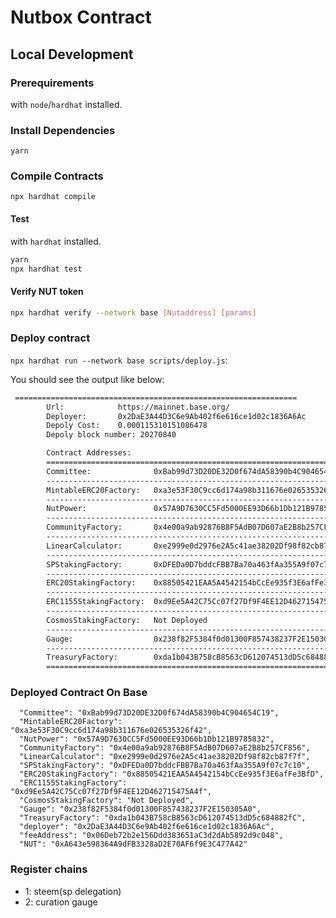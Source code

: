 # Nutbox Contract

## Local Development

### Prerequirements

with ```node```/```hardhat``` installed.

### Install Dependencies

`yarn`

### Compile Contracts

`npx hardhat compile`

#### Test

with ```hardhat``` installed.

```bash
yarn
npx hardhat test
```

#### Verify NUT token

```bash
npx hardhat verify --network base [Nutaddress] [params]
```

### Deploy contract

```npx hardhat run --network base scripts/deploy.js```:


You should see the output like below:

```sh
 ===============================================================
        Url:            https://mainnet.base.org/
        Deployer:       0x2DaE3A44D3C6e9Ab402f6e616ce1d02c1836A6Ac
        Depoly Cost:    0.000115310151086478
        Depoly block number: 20270840

        Contract Addresses:
        ===============================================================
        Committee:              0xBab99d73D20DE32D0f674dA58390b4C904654C19
        ---------------------------------------------------------------
        MintableERC20Factory:   0xa3e53F30C9cc6d174a98b311676e026535326f42
        ---------------------------------------------------------------
        NutPower:               0x57A9D7630CC5Fd5000EE93D66b1Db121B9785832
        ---------------------------------------------------------------
        CommunityFactory:       0x4e00a9ab92876B8F5AdB07D607aE2B8b257CF856
        ---------------------------------------------------------------
        LinearCalculator:       0xe2999e0d2976e2A5c41ae38202Df98f82cb87f7f
        ---------------------------------------------------------------
        SPStakingFactory:       0xDFEDa0D7bddcFBB7Ba70a463fAa355A9f07c7c10
        ---------------------------------------------------------------
        ERC20StakingFactory:    0x88505421EAA5A4542154bCcEe935f3E6afFe3BfD
        ---------------------------------------------------------------
        ERC1155StakingFactory:  0xd9Ee5A42C75Cc07f27Df9F4EE12D462715475A4f
        ---------------------------------------------------------------
        CosmosStakingFactory:   Not Deployed
        ---------------------------------------------------------------
        Gauge:                  0x238f82F5384f0d01300F857438237F2E150305A0
        ---------------------------------------------------------------
        TreasuryFactory:        0xda1b043B758cB8563cD612074513dD5c684882fC
        ===============================================================
```
### Deployed Contract On Base
```
  "Committee": "0xBab99d73D20DE32D0f674dA58390b4C904654C19",
  "MintableERC20Factory": "0xa3e53F30C9cc6d174a98b311676e026535326f42",
  "NutPower": "0x57A9D7630CC5Fd5000EE93D66b1Db121B9785832",
  "CommunityFactory": "0x4e00a9ab92876B8F5AdB07D607aE2B8b257CF856",
  "LinearCalculator": "0xe2999e0d2976e2A5c41ae38202Df98f82cb87f7f",
  "SPStakingFactory": "0xDFEDa0D7bddcFBB7Ba70a463fAa355A9f07c7c10",
  "ERC20StakingFactory": "0x88505421EAA5A4542154bCcEe935f3E6afFe3BfD",
  "ERC1155StakingFactory": "0xd9Ee5A42C75Cc07f27Df9F4EE12D462715475A4f",
  "CosmosStakingFactory": "Not Deployed",
  "Gauge": "0x238f82F5384f0d01300F857438237F2E150305A0",
  "TreasuryFactory": "0xda1b043B758cB8563cD612074513dD5c684882fC",
  "deployer": "0x2DaE3A44D3C6e9Ab402f6e616ce1d02c1836A6Ac",
  "feeAddress": "0x06Deb72b2e156Ddd383651aC3d2dAb5892d9c048",
  "NUT": "0xA643e598364A9dFB3328aD2E70AF6f9E3C477A42"

```
### Register chains

- 1: steem(sp delegation)
- 2: curation gauge
